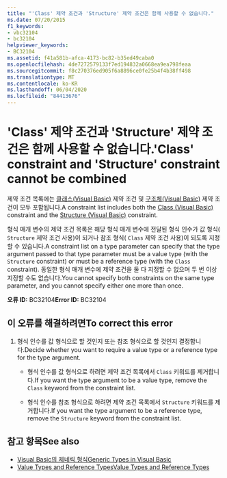 ```yaml
---
title: "'Class' 제약 조건과 'Structure' 제약 조건은 함께 사용할 수 없습니다."
ms.date: 07/20/2015
f1_keywords:
- vbc32104
- bc32104
helpviewer_keywords:
- BC32104
ms.assetid: f41a581b-afca-4173-bc82-b35ed49caba0
ms.openlocfilehash: 4de7272579133f7ed194832a0668ea9ea798feaa
ms.sourcegitcommit: f8c270376ed905f6a8896ce0fe25b4f4b38ff498
ms.translationtype: MT
ms.contentlocale: ko-KR
ms.lasthandoff: 06/04/2020
ms.locfileid: "84413676"
---
```

# <a name="class-constraint-and-structure-constraint-cannot-be-combined"></a><span data-ttu-id="b70cd-102">'Class' 제약 조건과 'Structure' 제약 조건은 함께 사용할 수 없습니다.</span><span class="sxs-lookup"><span data-stu-id="b70cd-102">'Class' constraint and 'Structure' constraint cannot be combined</span></span>
<span data-ttu-id="b70cd-103">제약 조건 목록에는 [클래스(Visual Basic)](../language-reference/statements/class-statement.md) 제약 조건 및 [구조체(Visual Basic)](../language-reference/statements/structure-statement.md) 제약 조건이 모두 포함됩니다.</span><span class="sxs-lookup"><span data-stu-id="b70cd-103">A constraint list includes both the [Class (Visual Basic)](../language-reference/statements/class-statement.md) constraint and the [Structure (Visual Basic)](../language-reference/statements/structure-statement.md) constraint.</span></span>  
  
 <span data-ttu-id="b70cd-104">형식 매개 변수의 제약 조건 목록은 해당 형식 매개 변수에 전달된 형식 인수가 값 형식( `Structure` 제약 조건 사용)이 되거나 참조 형식( `Class` 제약 조건 사용)이 되도록 지정할 수 있습니다.</span><span class="sxs-lookup"><span data-stu-id="b70cd-104">A constraint list on a type parameter can specify that the type argument passed to that type parameter must be a value type (with the `Structure` constraint) or must be a reference type (with the `Class` constraint).</span></span> <span data-ttu-id="b70cd-105">동일한 형식 매개 변수에 제약 조건을 둘 다 지정할 수 없으며 두 번 이상 지정할 수도 없습니다.</span><span class="sxs-lookup"><span data-stu-id="b70cd-105">You cannot specify both constraints on the same type parameter, and you cannot specify either one more than once.</span></span>  
  
 <span data-ttu-id="b70cd-106">**오류 ID:** BC32104</span><span class="sxs-lookup"><span data-stu-id="b70cd-106">**Error ID:** BC32104</span></span>  
  
## <a name="to-correct-this-error"></a><span data-ttu-id="b70cd-107">이 오류를 해결하려면</span><span class="sxs-lookup"><span data-stu-id="b70cd-107">To correct this error</span></span>  
  
1. <span data-ttu-id="b70cd-108">형식 인수를 값 형식으로 할 것인지 또는 참조 형식으로 할 것인지 결정합니다.</span><span class="sxs-lookup"><span data-stu-id="b70cd-108">Decide whether you want to require a value type or a reference type for the type argument.</span></span>  
  
    - <span data-ttu-id="b70cd-109">형식 인수를 값 형식으로 하려면 제약 조건 목록에서 `Class` 키워드를 제거합니다.</span><span class="sxs-lookup"><span data-stu-id="b70cd-109">If you want the type argument to be a value type, remove the `Class` keyword from the constraint list.</span></span>  
  
    - <span data-ttu-id="b70cd-110">형식 인수를 참조 형식으로 하려면 제약 조건 목록에서 `Structure` 키워드를 제거합니다.</span><span class="sxs-lookup"><span data-stu-id="b70cd-110">If you want the type argument to be a reference type, remove the `Structure` keyword from the constraint list.</span></span>  
  
## <a name="see-also"></a><span data-ttu-id="b70cd-111">참고 항목</span><span class="sxs-lookup"><span data-stu-id="b70cd-111">See also</span></span>

- [<span data-ttu-id="b70cd-112">Visual Basic의 제네릭 형식</span><span class="sxs-lookup"><span data-stu-id="b70cd-112">Generic Types in Visual Basic</span></span>](../programming-guide/language-features/data-types/generic-types.md)
- [<span data-ttu-id="b70cd-113">Value Types and Reference Types</span><span class="sxs-lookup"><span data-stu-id="b70cd-113">Value Types and Reference Types</span></span>](../programming-guide/language-features/data-types/value-types-and-reference-types.md)
